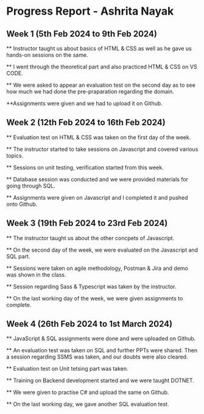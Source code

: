 # Progress Report - Ashrita Nayak

## Week 1 (5th Feb 2024 to 9th  Feb 2024)
** Instructor taught us about basics of HTML & CSS as well as he gave us hands-on sessions on the same.

** I went through the theoretical part and also practiced HTML & CSS on VS CODE.

** We were asked to appear an evaluation test on the second day as to see how much we had done the pre-praparation regarding the domain.

**Assignments were given and we had to upload it on Github. 

## Week 2 (12th Feb 2024 to 16th Feb 2024)
** Evaluation test on HTML & CSS was taken on the first day of the week. 

** The instructor started to take sessions on Javascript and covered various topics.

** Sessions on unit testing, verification started from this week.

** Database session was conducted and we were provided materials for going through SQL.

** Assignments were given on Javascript and I completed it and pushed onto Github.

## Week 3 (19th Feb 2024 to 23rd Feb 2024)
** The instructor taught us about the other concpets of Javascript.

** On the second day of the week, we were evaluated on the Javascript and  SQL part.

** Sessions were taken on agile methodology, Postman &  Jira and demo was shown in the class.

** Session regarding Sass & Typescript was taken by the instructor.

** On the last working day of the week, we were given assignments to complete.

## Week 4 (26th Feb 2024 to 1st March 2024)
** JavaScript & SQL assignments were done and were uploaded on Github.

** An evaluation test was taken on SQL and further PPTs were shared. Then a session regarding SSMS was taken, and our doubts were also cleared.

** Evaluation test on Unit tetsing part was taken.

** Training on Backend development started and we were taught DOTNET.

** We were given to practise C# and upload the same on Github.

** On the last working day, we gave another SQL evaluation test.
